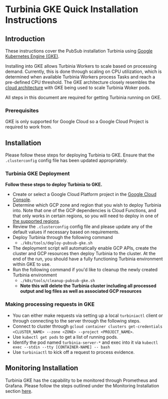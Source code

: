 # Turbinia GKE Quick Installation Instructions

## **Introduction**

These instructions cover the PubSub installation Turbinia using [Google Kubernetes Engine (GKE)](https://cloud.google.com/kubernetes-engine).

Installing into GKE allows Turbinia Workers to scale based on processing demand. Currently, this is done through scaling on CPU utilization, which is determined when available Turbinia Workers process Tasks and reach a pre-defined CPU threshold. The GKE architecture closely resembles the [cloud architecture](how-it-works.md) with GKE being used to scale Turbinia Woker pods.

All steps in this document are required for getting Turbinia running on GKE.

### **Prerequisites**

GKE is only supported for Google Cloud so a Google Cloud Project is required to work from.

## **Installation**

Please follow these steps for deploying Turbinia to GKE. Ensure that the `.clusterconfig` config file has been updated appropriately.

### **Turbinia GKE Deployment**

**Follow these steps to deploy Turbinia to GKE.**

- Create or select a Google Cloud Platform project in the
  [Google Cloud Console](https://console.cloud.google.com).
- Determine which GCP zone and region that you wish to deploy Turbinia into.
  Note that one of the GCP dependencies is Cloud Functions, and that only
  works in certain regions, so you will need to deploy in one of
  [the supported regions](https://cloud.google.com/functions/docs/locations).
- Review the `.clusterconfig` config file and please update any of the default values if necessary based on requirements.
- Deploy Turbinia through the following command
  - `./k8s/tools/deploy-pubsub-gke.sh`
- The deployment script will automatically enable GCP APIs, create the cluster and GCP resources then deploy Turbinia to the cluster. At the end of the run, you should have a fully functioning Turbinia environment within GKE to use.
- Run the following command if you'd like to cleanup the newly created Turbinia environment
  - `./k8s/tools/cleanup-pubsub-gke.sh`
  - **Note this will delete the Turbinia cluster including all processed output and log files as well as associated GCP resources**

### **Making processing requests in GKE**

- You can either make requests via setting up a local `turbiniactl` client or through connecting to the server through the following steps.
- Connect to cluster through `gcloud container clusters get-credentials <CLUSTER_NAME> --zone <ZONE> --project <PROJECT_NAME>`.
- Use `kubectl get pods` to get a list of running pods.
- Identify the pod named `turbinia-server-*` and exec into it via `kubectl exec --stdin --tty [CONTAINER-NAME] -- bash`
- Use `turbiniactl` to kick off a request to process evidence.

## **Monitoring Installation**

Turbinia GKE has the capability to be monitored through Prometheus and Grafana. Please follow the steps outlined under the Monitoring Installation section [here](install-gke-monitoring.md).
